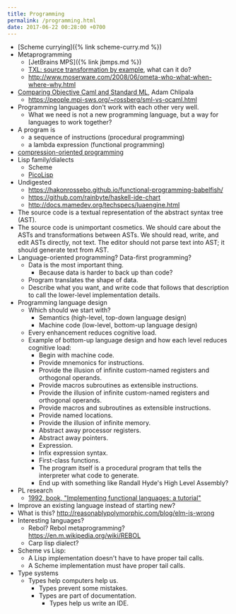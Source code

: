 ```yaml
---
title: Programming
permalink: /programming.html
date: 2017-06-22 00:28:00 +0700
---
```


- [Scheme currying]({% link scheme-curry.md %})
- Metaprogramming
    - [JetBrains MPS]({% link jbmps.md %})
    - [TXL: source transformation by example](http://txl.ca/index.html), what can it do?
    - http://www.moserware.com/2008/06/ometa-who-what-when-where-why.html
- [Comparing Objective Caml and Standard ML](http://adam.chlipala.net/mlcomp/), Adam Chlipala
    - https://people.mpi-sws.org/~rossberg/sml-vs-ocaml.html
- Programming languages don't work with each other very well.
    - What we need is not a new programming language, but a way for languages to work together?
- A program is
    - a sequence of instructions (procedural programming)
    - a lambda expression (functional programming)
- [compression-oriented programming](https://mollyrocket.com/casey/stream_0019.html)
- Lisp family/dialects
    - Scheme
    - [PicoLisp](https://picolisp.com/wiki/?home)
- Undigested
    - https://hakonrossebo.github.io/functional-programming-babelfish/
    - https://github.com/rainbyte/haskell-ide-chart
    - http://docs.mamedev.org/techspecs/luaengine.html
- The source code is a textual representation of the abstract syntax tree (AST).
- The source code is unimportant cosmetics.
We should care about the ASTs and transformations between ASTs.
We should read, write, and edit ASTs directly, not text.
The editor should not parse text into AST; it should generate text from AST.
- Language-oriented programming? Data-first programming?
    - Data is the most important thing.
        - Because data is harder to back up than code?
    - Program translates the shape of data.
    - Describe what you want, and write code that follows that description
    to call the lower-level implementation details.
- Programming language design
    - Which should we start with?
        - Semantics (high-level, top-down language design)
        - Machine code (low-level, bottom-up language design)
    - Every enhancement reduces cognitive load.
    - Example of bottom-up language design and how each level reduces cognitive load:
        - Begin with machine code.
        - Provide mnemonics for instructions.
        - Provide the illusion of infinite custom-named registers and orthogonal operands.
        - Provide macros subroutines as extensible instructions.
        - Provide the illusion of infinite custom-named registers and orthogonal operands.
        - Provide macros and subroutines as extensible instructions.
        - Provide named locations.
        - Provide the illusion of infinite memory.
        - Abstract away processor registers.
        - Abstract away pointers.
        - Expression.
        - Infix expression syntax.
        - First-class functions.
        - The program itself is a procedural program that tells the interpreter what code to generate.
        - End up with something like Randall Hyde's High Level Assembly?
- PL research
    - [1992, book, "Implementing functional languages: a tutorial"](https://www.microsoft.com/en-us/research/publication/implementing-functional-languages-a-tutorial/)
- Improve an existing language instead of starting new?
- What is this? http://reasonablypolymorphic.com/blog/elm-is-wrong
- Interesting languages?
    - Rebol? Rebol metaprogramming? https://en.m.wikipedia.org/wiki/REBOL
    - Carp lisp dialect?
- Scheme vs Lisp:
    - A Lisp implementation doesn't have to have proper tail calls.
    - A Scheme implementation must have proper tail calls.
- Type systems
    - Types help computers help us.
        - Types prevent some mistakes.
        - Types are part of documentation.
            - Types help us write an IDE.
